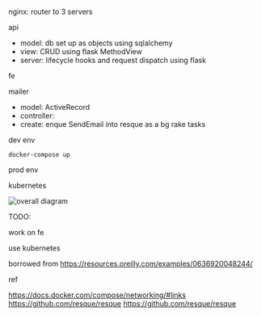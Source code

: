 nginx: router to 3 servers

api

- model: db set up as objects using sqlalchemy
- view: CRUD using flask MethodView
- server: lifecycle hooks and request dispatch using flask

fe 

mailer

- model: ActiveRecord
- controller: 
 - create: enque SendEmail into resque as a bg rake tasks 

dev env 

` docker-compose up `

prod env

kubernetes

![overall diagram](https://raw.githubusercontent.com/EasonSun/microservice-docker-kubernetes/overall.png)

TODO: 

work on fe

use kubernetes

borrowed from https://resources.oreilly.com/examples/0636920048244/

ref

https://docs.docker.com/compose/networking/#links
https://github.com/resque/resque
https://github.com/resque/resque
